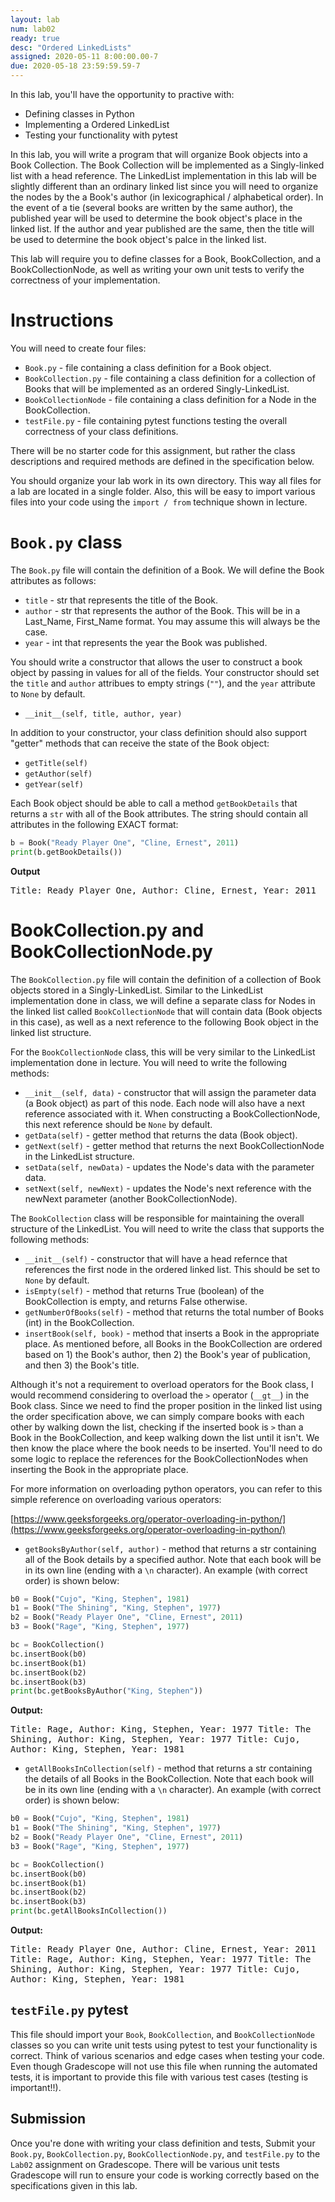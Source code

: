 ```yaml
---
layout: lab
num: lab02
ready: true
desc: "Ordered LinkedLists"
assigned: 2020-05-11 8:00:00.00-7
due: 2020-05-18 23:59:59.59-7
---
```


In this lab, you'll have the opportunity to practive with:

* Defining classes in Python
* Implementing a Ordered LinkedList
* Testing your functionality with pytest

In this lab, you will write a program that will organize Book objects into a Book Collection. The Book Collection will be implemented as a Singly-linked list with a head reference. The LinkedList implementation in this lab will be slightly different than an ordinary linked list since you will need to organize the nodes by the a Book's author (in lexicographical / alphabetical order). In the event of a tie (several books are written by the same author), the published year will be used to determine the book object's place in the linked list. If the author and year published are the same, then the title will be used to determine the book object's palce in the linked list.

This lab will require you to define classes for a Book, BookCollection, and a BookCollectionNode, as well as writing your own unit tests to verify the correctness of your implementation.

# Instructions

You will need to create four files:
* `Book.py` - file containing a class definition for a Book object.
* `BookCollection.py` - file containing a class definition for a collection of Books that will be implemented as an ordered Singly-LinkedList.
* `BookCollectionNode` - file containing a class definition for a Node in the BookCollection.
* `testFile.py` - file containing pytest functions testing the overall correctness of your class definitions.

There will be no starter code for this assignment, but rather the class descriptions and required methods are defined in the specification below.

You should organize your lab work in its own directory. This way all files for a lab are located in a single folder. Also, this will be easy to import various files into your code using the `import / from` technique shown in lecture.

# `Book.py` class

The `Book.py` file will contain the definition of a Book. We will define the Book attributes as follows:

* `title` - str that represents the title of the Book.
* `author` - str that represents the author of the Book. This will be in a Last_Name, First_Name format. You may assume this will always be the case.
* `year` - int that represents the year the Book was published.

You should write a constructor that allows the user to construct a book object by passing in values for all of the fields. Your constructor should set the `title` and `author` attribues to empty strings (`""`), and the `year` attribute to `None` by default.

* `__init__(self, title, author, year)`

In addition to your constructor, your class definition should also support "getter" methods that can receive the state of the Book object:

* `getTitle(self)`
* `getAuthor(self)`
* `getYear(self)`

Each Book object should be able to call a method `getBookDetails` that returns a `str` with all of the Book attributes. The string should contain all attributes in the following EXACT format:

```python
b = Book("Ready Player One", "Cline, Ernest", 2011)
print(b.getBookDetails())
```

<b>Output</b>

<tt>
Title: Ready Player One, Author: Cline, Ernest, Year: 2011
</tt>

# BookCollection.py and BookCollectionNode.py

The `BookCollection.py` file will contain the definition of a collection of Book objects stored in a Singly-LinkedList. Similar to the LinkedList implementation done in class, we will define a separate class for Nodes in the linked list called `BookCollectionNode` that will contain data (Book objects in this case), as well as a next reference to the following Book object in the linked list structure.

For the `BookCollectionNode` class, this will be very similar to the LinkedList implementation done in lecture. You will need to write the following methods:

* `__init__(self, data)` - constructor that will assign the parameter data (a Book object) as part of this node. Each node will also have a next reference associated with it. When constructing a BookCollectionNode, this next reference should be `None` by default.
* `getData(self)` - getter method that returns the data (Book object).
* `getNext(self)` - getter method that returns the next BookCollectionNode in the LinkedList structure. 
* `setData(self, newData)` - updates the Node's data with the parameter data.
* `setNext(self, newNext)` - updates the Node's next reference with the newNext parameter (another BookCollectionNode).

The `BookCollection` class will be responsible for maintaining the overall structure of the LinkedList. You will need to write the class that supports the following methods:

* `__init__(self)` - constructor that will have a head refernce that references the first node in the ordered linked list. This should be set to `None` by default.
* `isEmpty(self)` - method that returns True (boolean) of the BookCollection is empty, and returns False otherwise.
* `getNumberOfBooks(self)` - method that returns the total number of Books (int) in the BookCollection.
* `insertBook(self, book)` - method that inserts a Book in the appropriate place. As mentioned before, all Books in the BookCollection are ordered based on 1) the Book's author, then 2) the Book's year of publication, and then 3) the Book's title.

Although it's not a requirement to overload operators for the Book class, I would recommend considering to overload the `>` operator (`__gt__`) in the Book class. Since we need to find the proper position in the linked list using the order specification above, we can simply compare books with each other by walking down the list, checking if the inserted book is `>` than a Book in the BookCollection, and keep walking down the list until it isn't. We then know the place where the book needs to be inserted. You'll need to do some logic to replace the references for the BookCollectionNodes when inserting the Book in the appropriate place.

For more information on overloading python operators, you can refer to this simple reference on overloading various operators:

[https://www.geeksforgeeks.org/operator-overloading-in-python/](https://www.geeksforgeeks.org/operator-overloading-in-python/)

* `getBooksByAuthor(self, author)` - method that returns a str containing all of the Book details by a specified author. Note that each book will be in its own line (ending with a `\n` character). An example (with correct order) is shown below:

```python
b0 = Book("Cujo", "King, Stephen", 1981)
b1 = Book("The Shining", "King, Stephen", 1977)
b2 = Book("Ready Player One", "Cline, Ernest", 2011)
b3 = Book("Rage", "King, Stephen", 1977)

bc = BookCollection()
bc.insertBook(b0)
bc.insertBook(b1)
bc.insertBook(b2)
bc.insertBook(b3)
print(bc.getBooksByAuthor("King, Stephen"))
```

<b> Output: </b>

<tt>
Title: Rage, Author: King, Stephen, Year: 1977
Title: The Shining, Author: King, Stephen, Year: 1977
Title: Cujo, Author: King, Stephen, Year: 1981
</tt>

* `getAllBooksInCollection(self)` - method that returns a str containing the details of all Books in the BookCollection. Note that each book will be in its own line (ending with a `\n` character). An example (with correct order) is shown below:

```python
b0 = Book("Cujo", "King, Stephen", 1981)
b1 = Book("The Shining", "King, Stephen", 1977)
b2 = Book("Ready Player One", "Cline, Ernest", 2011)
b3 = Book("Rage", "King, Stephen", 1977)

bc = BookCollection()
bc.insertBook(b0)
bc.insertBook(b1)
bc.insertBook(b2)
bc.insertBook(b3)
print(bc.getAllBooksInCollection())
```

<b> Output: </b>

<tt>
Title: Ready Player One, Author: Cline, Ernest, Year: 2011
Title: Rage, Author: King, Stephen, Year: 1977
Title: The Shining, Author: King, Stephen, Year: 1977
Title: Cujo, Author: King, Stephen, Year: 1981
</tt>

## `testFile.py` pytest

This file should import your `Book`, `BookCollection`, and `BookCollectionNode` classes so you can write unit tests using pytest to test your functionality is correct. Think of various scenarios and edge cases when testing your code. Even though Gradescope will not use this file when running the automated tests, it is important to provide this file with various test cases (testing is important!!).

## Submission

Once you're done with writing your class definition and tests, Submit your `Book.py`, `BookCollection.py`, `BookCollectionNode.py`, and `testFile.py` to the `Lab02` assignment on Gradescope. There will be various unit tests Gradescope will run to ensure your code is working correctly based on the specifications given in this lab.

